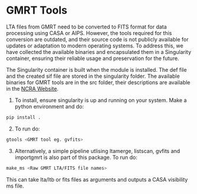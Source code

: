 # GMRT Tools

LTA files from GMRT need to be converted to FITS format for data processing using CASA or AIPS. However, the tools required for this conversion are outdated, and their source code is not publicly available for updates or adaptation to modern operating systems. To address this, we have collected the available binaries and encapsulated them in a Singularity container, ensuring their reliable usage and preservation for the future.

The Singularity container is built when the module is installed. The def file and the created sif file are stored in the singularity folder. The available binaries for GMRT tools are in the src folder, their descriptions are available in the [NCRA Website](http://www.ncra.tifr.res.in/ncra/gmrt/gmrt-users/aips-help). 

1. To install, ensure singularity is up and running on your system. Make a python environment and do:

```bash
pip install .
```

2. To run do:

```bash 
gtools <GMRT tool eg. gvfits>
```

3. Alternatively, a simple pipeline utlising ltamerge, listscan, gvfits and importgmrt is also part of this package. To run do:

```bash
make_ms <Raw GMRT LTA/FITS file names>
```

This can take lta/ltb or fits files as arguments and outputs a CASA visibility ms file.